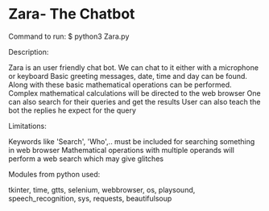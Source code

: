 # Zara- The Chatbot

Command to run: $ python3 Zara.py

Description:

Zara is an user friendly chat bot.
We can chat to it either with a microphone or keyboard
Basic greeting messages, date, time and day can be found. Along with these basic mathematical operations can be performed. 
Complex mathematical calculations will be directed to the web browser
One can also search for their queries and get the results
User can also teach the bot the replies he expect for the query

Limitations:

Keywords like 'Search', 'Who',.. must be included for searching something in web browser
Mathematical operations with multiple operands will perform a web search which may give glitches

Modules from python used:

tkinter, time, gtts, selenium, webbrowser, os, playsound, speech_recognition, sys, requests, beautifulsoup
